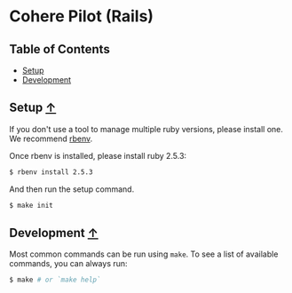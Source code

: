 # Cohere Pilot (Rails)

## Table of Contents

- [Setup](#setup-)
- [Development](#development-)

## Setup [↑](#table-of-contents)

If you don't use a tool to manage multiple ruby versions, please install one. We recommend [rbenv](https://github.com/rbenv/rbenv).

Once rbenv is installed, please install ruby 2.5.3:

```sh
$ rbenv install 2.5.3
```

And then run the setup command.

```sh
$ make init
```

## Development [↑](#table-of-contents)

Most common commands can be run using `make`. To see a list of available commands, you
can always run:

```sh
$ make # or `make help`
```
